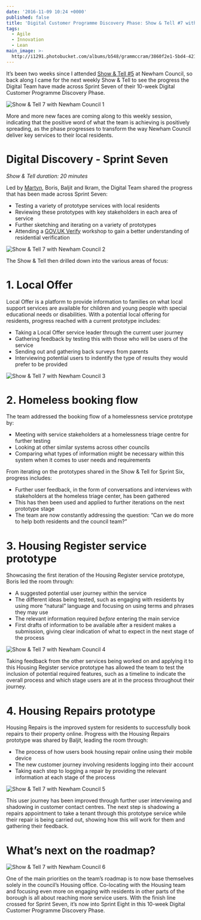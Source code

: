 ```yaml
---
date: '2016-11-09 10:24 +0000'
published: false
title: 'Digital Customer Programme Discovery Phase: Show & Tell #7 with Newham Council'
tags:
  - Agile
  - Innovation
  - Lean
main_image: >-
  http://i1291.photobucket.com/albums/b548/grammccram/3860f2e1-5bd4-4211-8ec7-7d6b2e671e3c_zpsjfkmvi5s.jpg
---
```

It’s been two weeks since I attended [Show & Tell #5](https://unboxed.co/blog/digital-customer-programme-discovery-phase-show-tell-5-with-newham-council/) at Newham Council, so back along I came for the next weekly Show & Tell to see the progress the Digital Team have made across Sprint Seven of their 10-week Digital Customer Programme Discovery Phase.<br/>

![Show & Tell 7 with Newham Council 1](http://i1291.photobucket.com/albums/b548/grammccram/Screen%20Shot%202016-11-08%20at%2016.35.01_zpshijwdepy.png)

More and more new faces are coming along to this weekly session, indicating that the positive word of what the team is achieving is positively spreading, as the phase progresses to transform the way Newham Council deliver key services to their local residents.<br/>


# Digital Discovery - Sprint Seven
<i>Show & Tell duration: 20 minutes</i><br/>

Led by [Martyn](https://unboxed.co/people/#martyn-evans), Boris, Baljit and Ikram, the Digital Team shared the progress that has been made across Sprint Seven:<br/>

- Testing a variety of prototype services with local residents
- Reviewing these prototypes with key stakeholders in each area of service
- Further sketching and iterating on a variety of prototypes
- Attending a [GOV.UK Verify](https://www.gov.uk/government/publications/introducing-govuk-verify/introducing-govuk-verify) workshop to gain a better understanding of residential verification

![Show & Tell 7 with Newham Council 2](http://i1291.photobucket.com/albums/b548/grammccram/3e90825f-5382-42db-b4ed-e39ff277a3a6_zpsvnleilwe.jpg)

The Show & Tell then drilled down into the various areas of focus:<br/>

# 1. Local Offer
Local Offer is a platform to provide information to families on what local support services are available for children and young people with special educational needs or disabilities. With a potential local offering for residents, progress reached with a current prototype includes:<br/>

- Taking a Local Offer service leader through the current user journey
- Gathering feedback by testing this with those who will be users of the service
- Sending out and gathering back surveys from parents
- Interviewing potential users to indentify the type of results they would prefer to be provided

![Show & Tell 7 with Newham Council 3](http://i1291.photobucket.com/albums/b548/grammccram/IMG_2586%201_zps9ilyvggf.jpg)

# 2. Homeless booking flow
The team addressed the booking flow of a homelessness service prototype by:<br/>

- Meeting with service stakeholders at a homelessness triage centre for further testing
- Looking at other similar systems across other councils 
- Comparing what types of information might be necessary within this system when it comes to user needs and requirements

From iterating on the prototypes shared in the Show & Tell for Sprint Six, progress includes:<br/>

- Further user feedback, in the form of conversations and interviews with stakeholders at the homeless triage center, has been gathered
- This has then been used and applied to further iterations on the next prototype stage
- The team are now constantly addressing the question: “Can we do more to help both residents and the council team?”

# 3. Housing Register service prototype
Showcasing the first iteration of the Housing Register service prototype, Boris led the room through:<br/>

- A suggested potential user journey within the service
- The different ideas being tested, such as engaging with residents by using more “natural” language and focusing on using terms and phrases they may use
- The relevant information required <i>before</i> entering the main service
- First drafts of information to be available after a resident makes a submission, giving clear indication of what to expect in the next stage of the process

![Show & Tell 7 with Newham Council 4](http://i1291.photobucket.com/albums/b548/grammccram/5de4e092-1407-4993-ac03-a4a7e4032551_zpssov22afm.jpg)

Taking feedback from the other services being worked on and applying it to this Housing Register service prototype has allowed the team to test the inclusion of potential required features, such as a timeline to indicate the overall process and which stage users are at in the process throughout their journey.<br/>

# 4. Housing Repairs prototype
Housing Repairs is the improved system for residents to successfully book repairs to their property online. Progress with the Housing Repairs prototype was shared by Baljit, leading the room through:<br/>

- The process of how users book housing repair online using their mobile device
- The new customer journey involving residents logging into their account
- Taking each step to logging a repair by providing the relevant information at each stage of the process

![Show & Tell 7 with Newham Council 5](http://i1291.photobucket.com/albums/b548/grammccram/c17b9b41-45b6-4799-9c58-326d33660d1d_zpsmqble4vt.jpg)

This user journey has been improved through further user interviewing and shadowing in customer contact centres. The next step is shadowing a repairs appointment to take a tenant through this prototype service while their repair is being carried out, showing how this will work for them and gathering their feedback.<br/>

# What’s next on the roadmap?

![Show & Tell 7 with Newham Council 6](http://i1291.photobucket.com/albums/b548/grammccram/IMG_6840_zpsu0azzcme.jpg)

One of the main priorities on the team’s roadmap is to now base themselves solely in the council’s Housing office. Co-locating with the Housing team and focusing even more on engaging with residents in other parts of the borough is all about reaching more service users. With the finish line crossed for Sprint Seven, it’s now into Sprint Eight in this 10-week Digital Customer Programme Discovery Phase.
